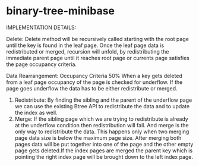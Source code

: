 # binary-tree-minibase
IMPLEMENTATION DETAILS:

Delete:
Delete method will be recursively called starting with the root page until the key is found in the leaf page. Once the leaf page data is redistributed or merged, recursion will unfold, by redistributing the immediate parent page until it reaches root page or currents page satisfies the page occupancy criteria.

Data Rearrangement:
Occupancy Criteria 50%
When a key gets deleted from a leaf page occupancy of the page is checked for underflow. If the page goes underflow the data has to be either redistribute or merged.
1. Redistribute:
By finding the sibling and the parent of the underflow page we can use the existing Btree API to redistribute the data and to update the index as well. 
2. Merge:
If the sibling page which we are trying to redistribute is already at the underflow condition then redistribution will fail. And merge is the only way to redistribute the data. This happens only when two merging page data size is below the maximum page size. After merging both pages data will be put together into one of the page and the other empty page gets deleted.If the index pages are merged the parent key which is pointing the right index page will be brought down to the left index page.
